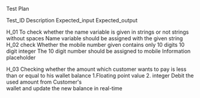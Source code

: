 Test Plan                                                                                     


Test_ID            	Description                                                               	Expected_input	                            Expected_output


H_01	   To check whether the name variable is given in strings or not               	strings without spaces	            Name variable should be assigned with the given string
H_02	   check Whether the mobile number given contains only 10 digits               	10 digit  integer	                    The 10 digit number should be assigned to mobile Information placeholder

H_03	   Checking whether the amount which customer wants to pay
                   is less than or equal to his wallet balance
                                                                                  1.Floating point value 2. integer
                                                                                                                                        Debit the used amount from Customer's   
																																		wallet and update the new balance in real-time
